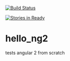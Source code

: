 [![Build Status](https://travis-ci.org/wilsto/hello_ng2.svg?branch=master)](https://travis-ci.org/wilsto/hello_ng2)

[![Stories in Ready](https://badge.waffle.io/wilsto/hello_ng2.svg?label=ready&title=Ready)](http://waffle.io/wilsto/hello_ng2)


# hello_ng2
tests angular 2 from scratch



